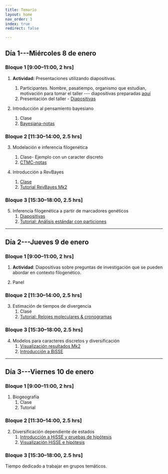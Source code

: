 ```yaml
---
title: Temario
layout: home
nav_order: 3
index: true
redirect: false

---
```


## Día 1---Miércoles 8 de enero

### Bloque 1 [9:00–11:00, 2 hrs]  

1. **Actividad:** Presentaciones utilizando diapositivas.
    1. Participantes. Nombre, pasatiempo, organismo que estudian, motivación para tomar el taller --- diapositivas preparadas [aquí](https://docs.google.com/presentation/d/1QWYTvWLIaphzv4Gt7aecXojmANxDsKb0RfyULq_C-u4/edit?usp=sharing)
    2. Presentación del taller - [Diapositivas](https://docs.google.com/presentation/d/1NSYXXhtQSPCVNwtigfPzb_UkxwMZDnMkeQ_8FHIalz0/edit?usp=sharing)

2. Introducción al pensamiento bayesiano 
    1. Clase
    2. [Bayesiana-notas](./docs/intro_bayesian/Intro_bayesiana)

### Bloque 2 [11:30–14:00, 2.5 hrs]

3. Modelación e inferencia filogenética
    1. Clase- Ejemplo con un caracter discreto
    2. [CTMC-notas](./docs/discrete/ctmc)

4. Introducción a RevBayes
    1. [Clase](https://docs.google.com/presentation/d/1wcRMaFKA-cfzOrbq-oF_HUyFt0uoeZvAV4C_bZI4p-I/edit?usp=sharing)
    2. [Tutorial RevBayes Mk2](./docs/discrete/ctmc_revbayes)


### Bloque 3 [15:30–18:00, 2.5 hrs]

5. Inferencia filogenética a partir de marcadores genéticos
    1. [Diapositivas](https://docs.google.com/presentation/d/17OZ0YG86c8JAAoKvpLAqTq9A3suoe5WjylORK9-jaRw/edit?usp=sharing)
    2. [Tutorial: Análisis estándar con particiones](./docs/partition/Partitioned_tutorial)


***

## Día 2---Jueves 9 de enero

### Bloque 1 [9:00–11:00, 2 hrs]  

1. **Actividad**: Diapositivas sobre preguntas de investigación que se pueden abordar en contexto filogenético.

2. Panel

### Bloque 2 [11:30–14:00, 2.5 hrs]
3. Estimación de tiempos de divergencia
    1. Clase
    2. [Tutorial: Relojes moleculares & cronogramas](./docs/clocks/Relojes_y_cronogramas)

### Bloque 3 [15:30–18:00, 2.5 hrs]
4. Modelos para caracteres discretos y diversificación
    1. [Visualización resultados Mk2](./docs/discrete/mk2_visualizacion)
    2. [Introducción a BiSSE](./docs/discrete/SSEmodels) 
   

***

## Día 3---Viernes 10 de enero

### Bloque 1 [9:00–11:00, 2 hrs]  
1. Biogeografía
    1. Clase
    2. Tutorial

### Bloque 2 [11:30–14:00, 2.5 hrs]
2. Diversificación dependiente de estados 
    1. [Introducción a HiSSE y pruebas de hipótesis](./docs/discrete/SSEmodels_hidden)
    2. [Visualización HiSSE e hipótesis](./docs/discrete/hisse_visualizacion)



### Bloque 3 [15:30–18:00, 2.5 hrs]
Tiempo dedicado a trabajar en grupos temáticos. 
